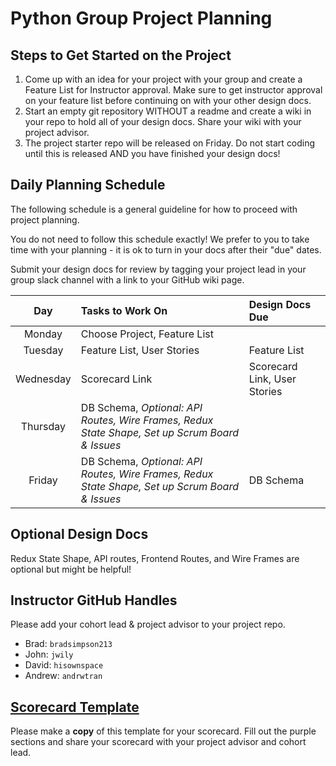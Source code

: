 # Python Group Project Planning

## Steps to Get Started on the Project

1. Come up with an idea for your project with your group and create a Feature List for Instructor approval. Make sure to get instructor approval on your feature list before continuing on with your other design docs.
2. Start an empty git repository WITHOUT a readme and create a wiki in your repo to hold all of your design docs. Share your wiki with your project advisor.
3. The project starter repo will be released on Friday. Do not start coding until this is released AND you have finished your design docs!

## Daily Planning Schedule

The following schedule is a general guideline for how to proceed with project planning.

You do not need to follow this schedule exactly! We prefer to you to take time with your planning - it is ok to turn in your docs after their "due" dates.

Submit your design docs for review by tagging your project lead in your group slack channel with a link to your GitHub wiki page.

| Day | Tasks to Work On         | Design Docs Due                |
| :------: | :--------------- | :--------------------- |
|   Monday    | Choose Project, Feature List        |     |
|   Tuesday    | Feature List, User Stories      | Feature List    |
|   Wednesday    | Scorecard Link   | Scorecard Link, User Stories   |
|   Thursday    | DB Schema, *Optional: API Routes, Wire Frames, Redux State Shape, Set up Scrum Board & Issues*          |   |
|   Friday    | DB Schema, *Optional: API Routes, Wire Frames, Redux State Shape, Set up Scrum Board & Issues*          | DB Schema  |

## Optional Design Docs

Redux State Shape, API routes, Frontend Routes, and Wire Frames are optional but might be helpful!


## Instructor GitHub Handles

Please add your cohort lead & project advisor to your project repo.

- Brad: `bradsimpson213`
- John: `jwily`
- David: `hisownspace`
- Andrew: `andrwtran`


## [Scorecard Template](https://docs.google.com/spreadsheets/d/1OtaNB31kl_FhGrEPl-GoOmTvJrQurAF1jsr3Ts_d-I4/edit#gid=1927083016)

Please make a **copy** of this template for your scorecard. Fill out the purple sections and share your scorecard with your project advisor and cohort lead.

